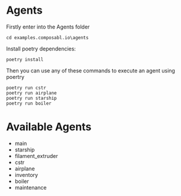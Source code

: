 # Agents

Firstly enter into the Agents folder
```
cd examples.composabl.io\agents
```

Install poetry dependencies:
```
poetry install
```

Then you can use any of these commands to execute an agent using poertry
```
poetry run cstr
poetry run airplane
poetry run starship
poetry run boiler
```

# Available Agents

- main
- starship 
- filament_extruder 
- cstr 
- airplane 
- inventory 
- boiler 
- maintenance